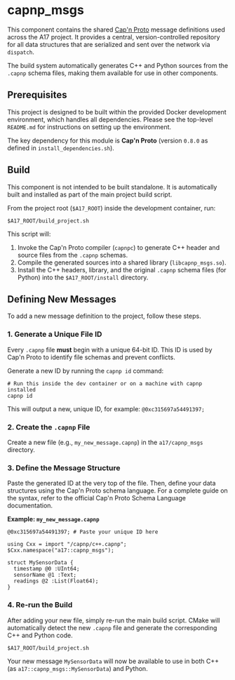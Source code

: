 # capnp_msgs

This component contains the shared [Cap'n Proto](https://capnproto.org/) message definitions used across the A17 project. It provides a central, version-controlled repository for all data structures that are serialized and sent over the network via `dispatch`.

The build system automatically generates C++ and Python sources from the `.capnp` schema files, making them available for use in other components.

## Prerequisites

This project is designed to be built within the provided Docker development environment, which handles all dependencies. Please see the top-level `README.md` for instructions on setting up the environment.

The key dependency for this module is **Cap'n Proto** (version `0.8.0` as defined in `install_dependencies.sh`).

## Build

This component is not intended to be built standalone. It is automatically built and installed as part of the main project build script.

From the project root (`$A17_ROOT`) inside the development container, run:

    $A17_ROOT/build_project.sh

This script will:

1. Invoke the Cap'n Proto compiler (`capnpc`) to generate C++ header and source files from the `.capnp` schemas.
2. Compile the generated sources into a shared library (`libcapnp_msgs.so`).
3. Install the C++ headers, library, and the original `.capnp` schema files (for Python) into the `$A17_ROOT/install` directory.

## Defining New Messages

To add a new message definition to the project, follow these steps.

### 1. Generate a Unique File ID

Every `.capnp` file **must** begin with a unique 64-bit ID. This ID is used by Cap'n Proto to identify file schemas and prevent conflicts.

Generate a new ID by running the `capnp id` command:

    # Run this inside the dev container or on a machine with capnp installed
    capnp id

This will output a new, unique ID, for example: `@0xc315697a54491397;`

### 2. Create the `.capnp` File

Create a new file (e.g., `my_new_message.capnp`) in the `a17/capnp_msgs` directory.

### 3. Define the Message Structure

Paste the generated ID at the very top of the file. Then, define your data structures using the Cap'n Proto schema language. For a complete guide on the syntax, refer to the official Cap'n Proto Schema Language documentation.

**Example: `my_new_message.capnp`**

    @0xc315697a54491397; # Paste your unique ID here
    
    using Cxx = import "/capnp/c++.capnp";
    $Cxx.namespace("a17::capnp_msgs");
    
    struct MySensorData {
      timestamp @0 :UInt64;
      sensorName @1 :Text;
      readings @2 :List(Float64);
    }

### 4. Re-run the Build

After adding your new file, simply re-run the main build script. CMake will automatically detect the new `.capnp` file and generate the corresponding C++ and Python code.

    $A17_ROOT/build_project.sh

Your new message `MySensorData` will now be available to use in both C++ (as `a17::capnp_msgs::MySensorData`) and Python.
